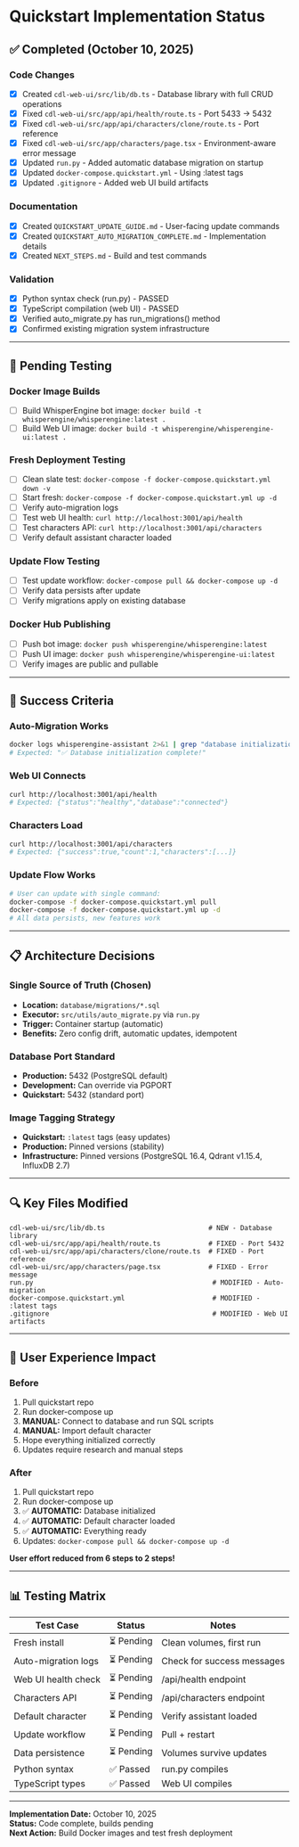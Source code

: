 # Quickstart Implementation Status

## ✅ Completed (October 10, 2025)

### Code Changes
- [x] Created `cdl-web-ui/src/lib/db.ts` - Database library with full CRUD operations
- [x] Fixed `cdl-web-ui/src/app/api/health/route.ts` - Port 5433 → 5432
- [x] Fixed `cdl-web-ui/src/app/api/characters/clone/route.ts` - Port reference
- [x] Fixed `cdl-web-ui/src/app/characters/page.tsx` - Environment-aware error message
- [x] Updated `run.py` - Added automatic database migration on startup
- [x] Updated `docker-compose.quickstart.yml` - Using :latest tags
- [x] Updated `.gitignore` - Added web UI build artifacts

### Documentation
- [x] Created `QUICKSTART_UPDATE_GUIDE.md` - User-facing update commands
- [x] Created `QUICKSTART_AUTO_MIGRATION_COMPLETE.md` - Implementation details
- [x] Created `NEXT_STEPS.md` - Build and test commands

### Validation
- [x] Python syntax check (run.py) - PASSED
- [x] TypeScript compilation (web UI) - PASSED
- [x] Verified auto_migrate.py has run_migrations() method
- [x] Confirmed existing migration system infrastructure

---

## 🔄 Pending Testing

### Docker Image Builds
- [ ] Build WhisperEngine bot image: `docker build -t whisperengine/whisperengine:latest .`
- [ ] Build Web UI image: `docker build -t whisperengine/whisperengine-ui:latest .`

### Fresh Deployment Testing
- [ ] Clean slate test: `docker-compose -f docker-compose.quickstart.yml down -v`
- [ ] Start fresh: `docker-compose -f docker-compose.quickstart.yml up -d`
- [ ] Verify auto-migration logs
- [ ] Test web UI health: `curl http://localhost:3001/api/health`
- [ ] Test characters API: `curl http://localhost:3001/api/characters`
- [ ] Verify default assistant character loaded

### Update Flow Testing
- [ ] Test update workflow: `docker-compose pull && docker-compose up -d`
- [ ] Verify data persists after update
- [ ] Verify migrations apply on existing database

### Docker Hub Publishing
- [ ] Push bot image: `docker push whisperengine/whisperengine:latest`
- [ ] Push UI image: `docker push whisperengine/whisperengine-ui:latest`
- [ ] Verify images are public and pullable

---

## 🎯 Success Criteria

### Auto-Migration Works
```bash
docker logs whisperengine-assistant 2>&1 | grep "database initialization"
# Expected: "✅ Database initialization complete!"
```

### Web UI Connects
```bash
curl http://localhost:3001/api/health
# Expected: {"status":"healthy","database":"connected"}
```

### Characters Load
```bash
curl http://localhost:3001/api/characters
# Expected: {"success":true,"count":1,"characters":[...]}
```

### Update Flow Works
```bash
# User can update with single command:
docker-compose -f docker-compose.quickstart.yml pull
docker-compose -f docker-compose.quickstart.yml up -d
# All data persists, new features work
```

---

## 📋 Architecture Decisions

### Single Source of Truth (Chosen)
- **Location:** `database/migrations/*.sql`
- **Executor:** `src/utils/auto_migrate.py` via `run.py`
- **Trigger:** Container startup (automatic)
- **Benefits:** Zero config drift, automatic updates, idempotent

### Database Port Standard
- **Production:** 5432 (PostgreSQL default)
- **Development:** Can override via PGPORT
- **Quickstart:** 5432 (standard port)

### Image Tagging Strategy
- **Quickstart:** `:latest` tags (easy updates)
- **Production:** Pinned versions (stability)
- **Infrastructure:** Pinned versions (PostgreSQL 16.4, Qdrant v1.15.4, InfluxDB 2.7)

---

## 🔍 Key Files Modified

```
cdl-web-ui/src/lib/db.ts                          # NEW - Database library
cdl-web-ui/src/app/api/health/route.ts            # FIXED - Port 5432
cdl-web-ui/src/app/api/characters/clone/route.ts  # FIXED - Port reference
cdl-web-ui/src/app/characters/page.tsx            # FIXED - Error message
run.py                                             # MODIFIED - Auto-migration
docker-compose.quickstart.yml                      # MODIFIED - :latest tags
.gitignore                                         # MODIFIED - Web UI artifacts
```

---

## 🚀 User Experience Impact

### Before
1. Pull quickstart repo
2. Run docker-compose up
3. **MANUAL:** Connect to database and run SQL scripts
4. **MANUAL:** Import default character
5. Hope everything initialized correctly
6. Updates require research and manual steps

### After
1. Pull quickstart repo
2. Run docker-compose up
3. ✅ **AUTOMATIC:** Database initialized
4. ✅ **AUTOMATIC:** Default character loaded
5. ✅ **AUTOMATIC:** Everything ready
6. Updates: `docker-compose pull && docker-compose up -d`

**User effort reduced from 6 steps to 2 steps!**

---

## 📊 Testing Matrix

| Test Case | Status | Notes |
|-----------|--------|-------|
| Fresh install | ⏳ Pending | Clean volumes, first run |
| Auto-migration logs | ⏳ Pending | Check for success messages |
| Web UI health check | ⏳ Pending | /api/health endpoint |
| Characters API | ⏳ Pending | /api/characters endpoint |
| Default character | ⏳ Pending | Verify assistant loaded |
| Update workflow | ⏳ Pending | Pull + restart |
| Data persistence | ⏳ Pending | Volumes survive updates |
| Python syntax | ✅ Passed | run.py compiles |
| TypeScript types | ✅ Passed | Web UI compiles |

---

**Implementation Date:** October 10, 2025  
**Status:** Code complete, builds pending  
**Next Action:** Build Docker images and test fresh deployment
